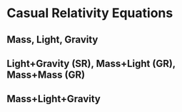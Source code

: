 # **Casual Relativity Equations**

## **Mass, Light, Gravity**


## **Light+Gravity (SR), Mass+Light (GR), Mass+Mass (GR)**


## **Mass+Light+Gravity**

